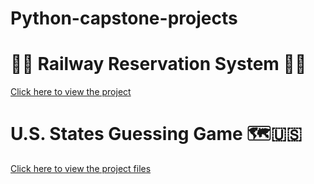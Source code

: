 # Python-capstone-projects


# 🚆✨ Railway Reservation System 🎫🚂
[Click here to view the project](https://github.com/SaiChandPullela/Python-capstone-projects/tree/main/Railway-Reservation-system)

# U.S. States Guessing Game 🗺️🇺🇸
[Click here to view the project files](https://github.com/SaiChandPullela/Python-capstone-projects/tree/main/US_States_game)

